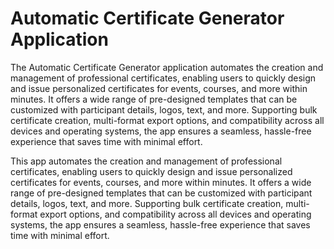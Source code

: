 # Automatic Certificate Generator Application

The Automatic Certificate Generator application automates the creation and management of professional certificates, enabling users to quickly design and issue personalized certificates for events, courses, and more within minutes. It offers a wide range of pre-designed templates that can be customized with participant details, logos, text, and more. Supporting bulk certificate creation, multi-format export options, and compatibility across all devices and operating systems, the app ensures a seamless, hassle-free experience that saves time with minimal effort. 

This app automates the creation and management of professional certificates, enabling users to quickly design and issue personalized certificates for events, courses, and more within minutes. It offers a wide range of pre-designed templates that can be customized with participant details, logos, text, and more. Supporting bulk certificate creation, multi-format export options, and compatibility across all devices and operating systems, the app ensures a seamless, hassle-free experience that saves time with minimal effort.
